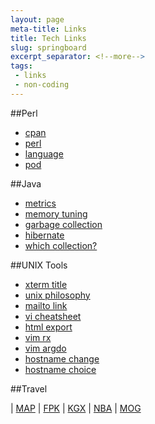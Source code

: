 ```yaml
---
layout: page
meta-title: Links
title: Tech Links
slug: springboard
excerpt_separator: <!--more-->
tags:
 - links
 - non-coding
---
```




##Perl

- [cpan](http://search.cpan.org/)
- [perl](http://www.perl.org/)
- [language](http://perldoc.perl.org/index-language.html)
- [pod](http://perldoc.perl.org/perlpod.html)
 
##Java

- [metrics](http://metrics.sourceforge.net/)
- [memory tuning](http://www.mastertheboss.com/en/jboss-server/113-jboss-performance-tuning-1.html)
- [garbage collection](http://mechanical-sympathy.blogspot.co.uk/2013/07/java-garbage-collection-distilled.html)
- [hibernate](http://www.hibernate.org/)
- [which collection?](http://stackoverflow.com/questions/21974361/what-java-collection-should-i-use)
 
##UNIX Tools

- [xterm title](http://www.faqs.org/docs/Linux-mini/Xterm-Title.html)
- [unix philosophy](http://en.wikipedia.org/wiki/Unix_philosophy)
- [mailto link](http://www.outfront.net/tutorials_02/adv_tech/mailto.htm)
- [vi cheatsheet](http://www.lagmonster.org/docs/vi2.html)
- [html export](http://vimdoc.sourceforge.net/htmldoc/options.html#options)
- [vim rx](http://tnerual.eriogerg.free.fr/vimqrc.html)
- [vim argdo](http://vim.wikia.com/wiki/Run_a_command_in_multiple_buffers)
- [hostname change](http://www.ducea.com/2006/08/07/how-to-change-the-hostname-of-a-linux-system/)
- [hostname choice](https://blog.serverdensity.com/server-naming-conventions-and-best-practices/)


##Travel

| [MAP](http://www.tfl.gov.uk/assets/downloads/colourmap.pdf)
| [FPK](http://www.livedepartureboards.co.uk/ldb/sumdep.aspx?T=FPK)
| [KGX](http://www.livedepartureboards.co.uk/ldb/sumdep.aspx?T=KGX)
| [NBA](http://www.livedepartureboards.co.uk/ldb/sumdep.aspx?T=NBA)
| [MOG](http://www.livedepartureboards.co.uk/ldb/sumdep.aspx?T=MOG)
